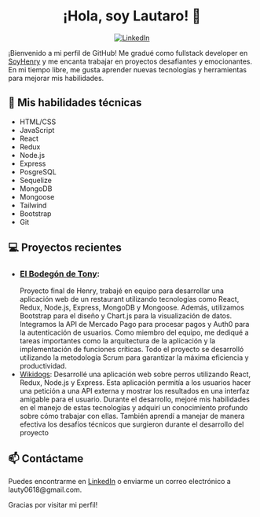 <h1 align="center">¡Hola, soy Lautaro! 👋</h1>
<p align="center">
  <a href="https://www.linkedin.com/in/lautaro-farias-247-"
     target="blank"><img src="https://img.shields.io/badge/-LinkedIn-blue?style=flat-square&logo=Linkedin&logoColor=white&link=https://www.linkedin.com/in/[Tu nombre]/" alt="LinkedIn"></a>
</p>

<p>¡Bienvenido a mi perfil de GitHub! Me gradué como fullstack developer en <a href="https://www.soyhenry.com/?utm_source=google&utm_medium=cpc&utm_campaign=GADS_SEARCH_ARG_BRAND&utm_content=brand&gclid=CjwKCAjw586hBhBrEiwAQYEnHc-tWj5noyHDxMMI0qEe8l-ZarCmn6qH9ONllBPf8PKfWIaO8AgXHxoCY-4QAvD_BwE"target="_blank">SoyHenry</a> y me encanta trabajar en proyectos desafiantes y emocionantes. En mi tiempo libre, me gusta aprender nuevas tecnologías y herramientas para mejorar mis habilidades.</p>

<h2>🚀 Mis habilidades técnicas</h2>
<ul>
  <li>HTML/CSS</li>
  <li>JavaScript</li>
  <li>React</li>
  <li>Redux</li>
  <li>Node.js</li>
  <li>Express</li>
  <li>PosgreSQL</li>
  <li>Sequelize</li>
  <li>MongoDB</li>
  <li>Mongoose</li>
  <li>Tailwind
  <li>Bootstrap</li>
  <li>Git</li>
</ul>

<h2>💻 Proyectos recientes</h2>
<ul>
  <li>
    <h3>
    <a href="https://el-bodegon-cliente-local.vercel.app/" target="_blank">
    El Bodegón de Tony</a>:
    </h3>
    Proyecto final de Henry, trabajé en equipo para desarrollar una aplicación web de un restaurant utilizando tecnologías como React, Redux, Node.js, Express, MongoDB y Mongoose. Además, utilizamos Bootstrap para el diseño y Chart.js para la visualización de datos. Integramos la API de Mercado Pago para procesar pagos y Auth0 para la autenticación de usuarios. Como miembro del equipo, me dediqué a tareas importantes como la arquitectura de la aplicación y la implementación de funciones críticas.
Todo el proyecto se desarrolló utilizando la metodología Scrum para garantizar la máxima eficiencia y productividad.</li>
  <li><a href="ttps://github.com/LautyFarias247/PI_Dogs_Henry">Wikidogs</a>: Desarrollé una aplicación web sobre perros utilizando React, Redux, Node.js y Express. Esta aplicación permitía a los usuarios hacer una petición a una API externa y mostrar los resultados en una interfaz amigable para el usuario. Durante el desarrollo, mejoré mis habilidades en el manejo de estas tecnologías y adquirí un conocimiento profundo sobre cómo trabajar con ellas. También aprendí a manejar de manera efectiva los desafíos técnicos que surgieron durante el desarrollo del proyecto</li>
</ul>

<h2>📫 Contáctame</h2>
<p>Puedes encontrarme en <a href="https://www.linkedin.com/in/lautaro-farias-247-">LinkedIn</a> o enviarme un correo electrónico a lauty0618@gmail.com.</p>
<p>Gracias por visitar mi perfil!</p>

